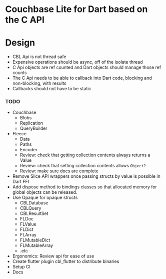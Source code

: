 # Couchbase Lite for Dart based on the C API

# Design

- CBL Api is not thread safe
- Expensive operations should be async, off of the isolate thread
- C Api objects are ref counted and Dart objects should manage those ref counts
- The C Api needs to be able to callback into Dart code, blocking and
  non-blocking, with results
- Callbacks should not have to be static

### TODO

- Couchbase
  - Blobs
  - Replication
  - QueryBuilder
- Fleece
  - Data
  - Paths
  - Encoder
  - Review: check that getting collection contents always returns a Value
  - Review: check that setting collection contents allows `Object?`
  - Review: make sure docs are complete
- Remove Slice API wrappers once passing structs by value is possible in Dart FFI
- Add dispose method to bindings classes so that allocated memory for global objects
  can be released.
- Use Opaque for opaque structs
  - CBLDatabase
  - CBLQuery
  - CBLResultSet
  - FLDoc
  - FLValue
  - FLDict
  - FLArray
  - FLMutableDict
  - FLMutableArray
  - .etc
- Ergonomics: Review api for ease of use
- Create flutter plugin cbl_flutter to distribute binaries
- Setup CI
- Docs